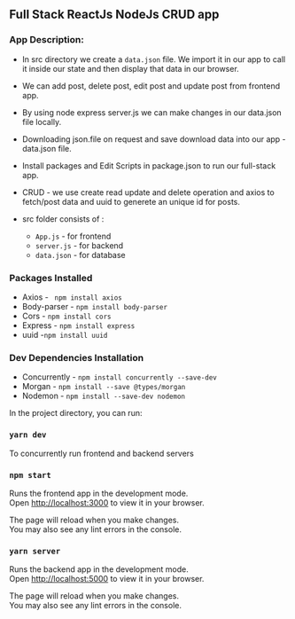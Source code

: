 ## Full Stack ReactJs NodeJs CRUD app

### App Description:
 *  In src directory we create a `data.json` file. 
 We import it in our app to call it inside our state and then display that data in our browser.
 *  We can add post, delete post, edit post and update post from frontend app.
 *  By using node express server.js we can make changes in our data.json file locally.
 * Downloading json.file on request and save download data into our app - data.json file.
 * Install packages and Edit Scripts in package.json to run our full-stack app.
 * CRUD - we use create read update and delete operation and axios to fetch/post data and uuid to generete an unique id for posts.

 *  src folder consists of :
    *   `App.js` - for frontend
    *   `server.js` - for backend
    *   `data.json` - for database

### Packages Installed
*   Axios - ` npm install axios`
*   Body-parser - `npm install body-parser`
*   Cors - `npm install cors`
*   Express - `npm install express`
*   uuid -`npm install uuid`
### Dev Dependencies Installation
*   Concurrently - `npm install concurrently --save-dev`
*   Morgan - `npm install --save @types/morgan`
*   Nodemon - `npm install --save-dev nodemon`

In the project directory, you can run:

### `yarn dev`

To concurrently run frontend and backend servers

### `npm start` 

Runs the frontend app in the development mode.\
Open [http://localhost:3000](http://localhost:3000) to view it in your browser.

The page will reload when you make changes.\
You may also see any lint errors in the console.

### `yarn server`

Runs the backend app in the development mode.\
Open [http://localhost:5000](http://localhost:5000) to view it in your browser.

The page will reload when you make changes.\
You may also see any lint errors in the console.